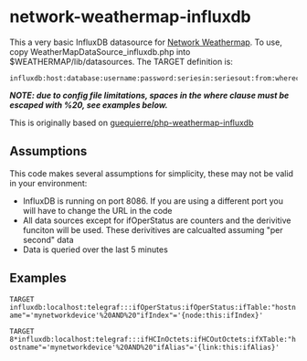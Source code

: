 # network-weathermap-influxdb

This a very basic InfluxDB datasource for [Network Weathermap]. To use, copy WeatherMapDataSource_influxdb.php into  $WEATHERMAP/lib/datasources. The TARGET definition is:
```
influxdb:host:database:username:password:seriesin:seriesout:from:whereclause
```
***NOTE: due to config file limitations, spaces in the where clause must be escaped with %20, see examples below.***

This is originally based on [guequierre/php-weathermap-influxdb](https://github.com/guequierre/php-weathermap-influxdb)

## Assumptions

This code makes several assumptions for simplicity, these may not be valid in your environment:
* InfluxDB is running on port 8086. If you are using a different port you will have to change the URL in the code
* All data sources except for ifOperStatus are counters and the derivitive funciton will be used. These derivitives are calcualted assuming "per second" data
* Data is queried over the last 5 minutes

## Examples
```TARGET influxdb:localhost:telegraf:::ifOperStatus:ifOperStatus:ifTable:"hostname"='mynetworkdevice'%20AND%20"ifIndex"='{node:this:ifIndex}'```

```TARGET 8*influxdb:localhost:telegraf:::ifHCInOctets:ifHCOutOctets:ifXTable:"hostname"='mynetworkdevice'%20AND%20"ifAlias"='{link:this:ifAlias}'```
        

[Network Weathermap]: https://www.network-weathermap.com
